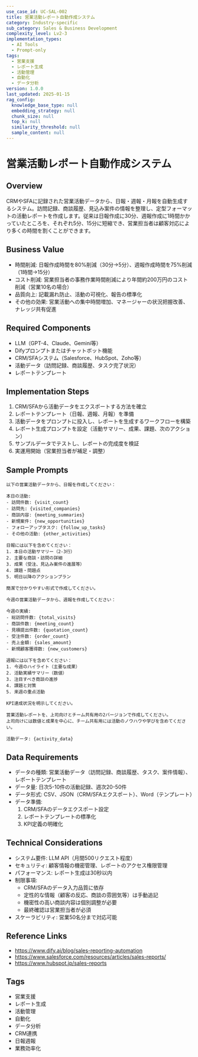 ```yaml
---
use_case_id: UC-SAL-002
title: 営業活動レポート自動作成システム
category: Industry-specific
sub_category: Sales & Business Development
complexity_level: Lv2-3
implementation_types:
  - AI Tools
  - Prompt-only
tags:
  - 営業支援
  - レポート生成
  - 活動管理
  - 自動化
  - データ分析
version: 1.0.0
last_updated: 2025-01-15
rag_config:
  knowledge_base_type: null
  embedding_strategy: null
  chunk_size: null
  top_k: null
  similarity_threshold: null
  sample_content: null
---
```


# 営業活動レポート自動作成システム

## Overview

CRMやSFAに記録された営業活動データから、日報・週報・月報を自動生成するシステム。訪問記録、商談履歴、見込み案件の情報を整理し、定型フォーマットの活動レポートを作成します。従来は日報作成に30分、週報作成に1時間かかっていたところを、それぞれ5分、15分に短縮でき、営業担当者は顧客対応により多くの時間を割くことができます。

## Business Value

- 時間削減: 日報作成時間を80%削減（30分→5分）、週報作成時間を75%削減（1時間→15分）
- コスト削減: 営業担当者の事務作業時間削減により年間約200万円のコスト削減（営業10名の場合）
- 品質向上: 記載漏れ防止、活動の可視化、報告の標準化
- その他の効果: 営業活動への集中時間増加、マネージャーの状況把握改善、ナレッジ共有促進

## Required Components

- LLM（GPT-4、Claude、Gemini等）
- Difyプロンプトまたはチャットボット機能
- CRM/SFAシステム（Salesforce、HubSpot、Zoho等）
- 活動データ（訪問記録、商談履歴、タスク完了状況）
- レポートテンプレート

## Implementation Steps

1. CRM/SFAから活動データをエクスポートする方法を確立
2. レポートテンプレート（日報、週報、月報）を準備
3. 活動データをプロンプトに投入し、レポートを生成するワークフローを構築
4. レポート生成プロンプトを設定（活動サマリー、成果、課題、次のアクション）
5. サンプルデータでテストし、レポートの完成度を検証
6. 実運用開始（営業担当者が補足・調整）

## Sample Prompts

```
以下の営業活動データから、日報を作成してください：

本日の活動:
- 訪問件数: {visit_count}
- 訪問先: {visited_companies}
- 商談内容: {meeting_summaries}
- 新規案件: {new_opportunities}
- フォローアップタスク: {follow_up_tasks}
- その他の活動: {other_activities}

日報には以下を含めてください：
1. 本日の活動サマリー（2-3行）
2. 主要な商談・訪問の詳細
3. 成果（受注、見込み案件の進展等）
4. 課題・問題点
5. 明日以降のアクションプラン

簡潔で分かりやすい形式で作成してください。
```

```
今週の営業活動データから、週報を作成してください：

今週の実績:
- 総訪問件数: {total_visits}
- 商談件数: {meeting_count}
- 見積提出件数: {quotation_count}
- 受注件数: {order_count}
- 売上金額: {sales_amount}
- 新規顧客獲得数: {new_customers}

週報には以下を含めてください：
1. 今週のハイライト（主要な成果）
2. 活動実績サマリー（数値）
3. 注目すべき商談の進捗
4. 課題と対策
5. 来週の重点活動

KPI達成状況を明示してください。
```

```
営業活動レポートを、上司向けとチーム共有用の2バージョンで作成してください。
上司向けには数値と成果を中心に、チーム共有用には活動のノウハウや学びを含めてください。

活動データ: {activity_data}
```

## Data Requirements

- データの種類: 営業活動データ（訪問記録、商談履歴、タスク、案件情報）、レポートテンプレート
- データ量: 日次5-10件の活動記録、週次20-50件
- データ形式: CSV、JSON（CRM/SFAエクスポート）、Word（テンプレート）
- データ準備:
  1. CRM/SFAのデータエクスポート設定
  2. レポートテンプレートの標準化
  3. KPI定義の明確化

## Technical Considerations

- システム要件: LLM API（月間500リクエスト程度）
- セキュリティ: 顧客情報の機密管理、レポートのアクセス権限管理
- パフォーマンス: レポート生成は30秒以内
- 制限事項:
  - CRM/SFAのデータ入力品質に依存
  - 定性的な情報（顧客の反応、商談の雰囲気等）は手動追記
  - 機密性の高い商談内容は個別調整が必要
  - 最終確認は営業担当者が必須
- スケーラビリティ: 営業50名分まで対応可能

## Reference Links

- https://www.dify.ai/blog/sales-reporting-automation
- https://www.salesforce.com/resources/articles/sales-reports/
- https://www.hubspot.jp/sales-reports

## Tags

- 営業支援
- レポート生成
- 活動管理
- 自動化
- データ分析
- CRM連携
- 日報週報
- 業務効率化
